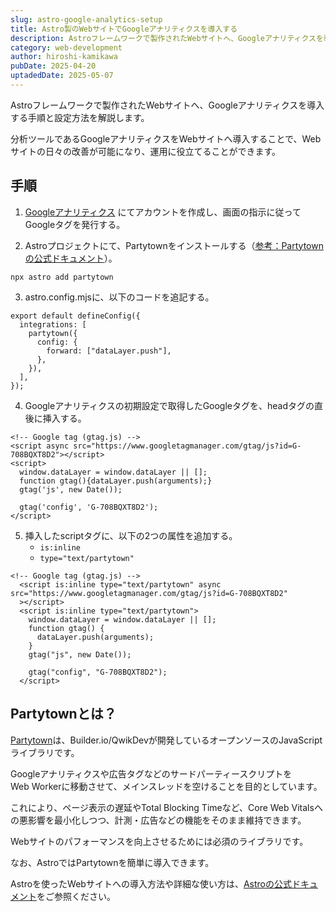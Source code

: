 ```yaml
---
slug: astro-google-analytics-setup
title: Astro製のWebサイトでGoogleアナリティクスを導入する
description: Astroフレームワークで製作されたWebサイトへ、Googleアナリティクスを導入する手順と設定方法を解説します。Astro製のシンプルで高速なWebサイトに分析ツールを統合し、Webサイトの運用に役立てることができます。
category: web-development
author: hiroshi-kamikawa
pubDate: 2025-04-20
uptadedDate: 2025-05-07
---
```


Astroフレームワークで製作されたWebサイトへ、Googleアナリティクスを導入する手順と設定方法を解説します。

分析ツールであるGoogleアナリティクスをWebサイトへ導入することで、Webサイトの日々の改善が可能になり、運用に役立てることができます。

## 手順

1. [Googleアナリティクス](https://analytics.google.com/analytics/web/provision/#/provision) にてアカウントを作成し、画面の指示に従ってGoogleタグを発行する。

2. Astroプロジェクトにて、Partytownをインストールする（[参考：Partytownの公式ドキュメント](https://partytown.qwik.dev/google-tag-manager/)）。
```
npx astro add partytown
```

3. astro.config.mjsに、以下のコードを追記する。

```
export default defineConfig({
  integrations: [
    partytown({
      config: {
        forward: ["dataLayer.push"],
      },
    }),
  ],
});
```

4. Googleアナリティクスの初期設定で取得したGoogleタグを、headタグの直後に挿入する。

```
<!-- Google tag (gtag.js) -->
<script async src="https://www.googletagmanager.com/gtag/js?id=G-708BQXT8D2"></script>
<script>
  window.dataLayer = window.dataLayer || [];
  function gtag(){dataLayer.push(arguments);}
  gtag('js', new Date());

  gtag('config', 'G-708BQXT8D2');
</script>
```

5. 挿入したscriptタグに、以下の2つの属性を追加する。
    - `is:inline`
    - `type="text/partytown"`

```
<!-- Google tag (gtag.js) -->
  <script is:inline type="text/partytown" async src="https://www.googletagmanager.com/gtag/js?id=G-708BQXT8D2"
  ></script>
  <script is:inline type="text/partytown">
    window.dataLayer = window.dataLayer || [];
    function gtag() {
      dataLayer.push(arguments);
    }
    gtag("js", new Date());

    gtag("config", "G-708BQXT8D2");
  </script>
```

## Partytownとは？

[Partytown](https://partytown.qwik.dev/)は、Builder.io/QwikDevが開発しているオープンソースのJavaScriptライブラリです。

Googleアナリティクスや広告タグなどのサードパーティースクリプトをWeb Workerに移動させて、メインスレッドを空けることを目的としています。

これにより、ページ表示の遅延やTotal Blocking Timeなど、Core Web Vitalsへの悪影響を最小化しつつ、計測・広告などの機能をそのまま維持できます。

Webサイトのパフォーマンスを向上させるためには必須のライブラリです。

なお、AstroではPartytownを簡単に導入できます。

Astroを使ったWebサイトへの導入方法や詳細な使い方は、[Astroの公式ドキュメント](https://docs.astro.build/ja/guides/integrations-guide/partytown/)をご参照ください。